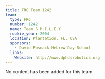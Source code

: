 ```yaml
---
title: FRC Team 1242
team:
  type: FRC
  number: 1242
  name: Team S.M.I.L.E.Y
  rookie_year: 2004
  location: Plantation, FL, USA
  sponsors:
    - David Posnack Hebrew Day School
  links:
    Website: http://www.dphdsrobotics.org
---
```

No content has been added for this team